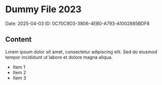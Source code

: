 # Dummy File 2023

Date: 2025-04-03
ID: 0C70C9D3-3806-4EB0-A793-A1002885BDF8

## Content

Lorem ipsum dolor sit amet, consectetur adipiscing elit.
Sed do eiusmod tempor incididunt ut labore et dolore magna aliqua.

* Item 1
* Item 2
* Item 3

